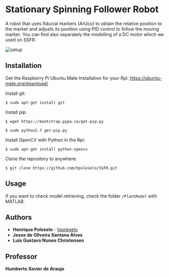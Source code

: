# Stationary Spinning Follower Robot
A robot that uses fiducial markers (ArUco) to obtain the relative position to the marker and adjusts its position using PID control to follow the moving marker. You can find also separately the modelling of a DC motor which we used on SSFR.

![setup](https://user-images.githubusercontent.com/24254286/68078356-28faa900-fdb3-11e9-94ae-d9308d47922d.jpg)

## Installation
Get the Raspberry Pi Ubuntu Mate Installation for your Rpi:
https://ubuntu-mate.org/download/


Install git:

``` $ sudo apt-get install git ```

Install pip:

``` $ wget https://bootstrap.pypa.io/get-pip.py ```

``` $ sudo python2.7 get-pip.py ```

Install OpenCV with Python in the Rpi:

``` $ sudo apt-get install python-opencv ```

Clone the repository to anywhere:

``` $ git clone https://github.com/hpoleselo/SSFR.git ```

## Usage

If you want to check model retrieving, check the folder ``` /PlantModel ``` with MATLAB.

## Authors

* **Henrique Poleselo** - [hpoleselo](https://github.com/hpoleselo)
* **Jesse de Oliveira Santana Alves**
* **Luis Gustavo Nunes Christensen**

## Professor

**Humberto Xavier de Araujo**
